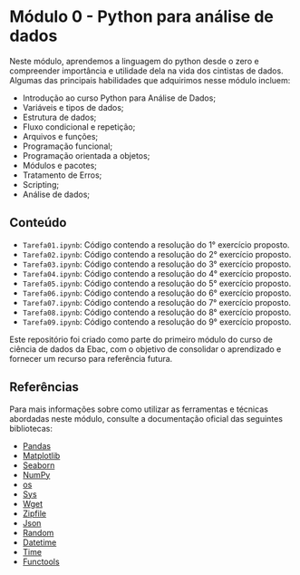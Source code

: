 # Módulo 0 - Python para análise de dados

Neste módulo, aprendemos a linguagem do python desde o zero e compreender importância e utilidade dela na vida dos cintistas de dados. Algumas das principais habilidades que adquirimos  nesse módulo incluem:

- Introdução ao curso Python para Análise de Dados;
- Variáveis e tipos de dados;
- Estrutura de dados;
- Fluxo condicional e repetição;
- Arquivos e funções;
- Programação funcional;
- Programação orientada a objetos;
- Módulos e pacotes;
- Tratamento de Erros;
- Scripting;
- Análise de dados;

## Conteúdo

- `Tarefa01.ipynb`: Código contendo a resolução do 1° exercício proposto.
- `Tarefa02.ipynb`: Código contendo a resolução do 2° exercício proposto.
- `Tarefa03.ipynb`: Código contendo a resolução do 3° exercício proposto.
- `Tarefa04.ipynb`: Código contendo a resolução do 4° exercício proposto.
- `Tarefa05.ipynb`: Código contendo a resolução do 5° exercício proposto.
- `Tarefa06.ipynb`: Código contendo a resolução do 6° exercício proposto.
- `Tarefa07.ipynb`: Código contendo a resolução do 7° exercício proposto.
- `Tarefa08.ipynb`: Código contendo a resolução do 8° exercício proposto.
- `Tarefa09.ipynb`: Código contendo a resolução do 9° exercício proposto.

Este repositório foi criado como parte do primeiro módulo do curso de ciência de dados da Ebac, com o objetivo de consolidar o aprendizado e fornecer um recurso para referência futura.

## Referências

Para mais informações sobre como utilizar as ferramentas e técnicas abordadas neste módulo, consulte a documentação oficial das seguintes bibliotecas:

- [Pandas](https://pandas.pydata.org/docs/)
- [Matplotlib](https://matplotlib.org/stable/contents.html)
- [Seaborn](https://seaborn.pydata.org/tutorial.html)
- [NumPy](https://numpy.org/doc/)
- [os](https://docs.python.org/3/library/os.html)
- [Sys](https://docs.python.org/3/library/sys.html)
- [Wget](https://pypi.org/project/wget/)
- [Zipfile](https://docs.python.org/3/library/zipfile.html)
- [Json](https://docs.python.org/3/library/json.html)
- [Random](https://docs.python.org/3/library/random.html)
- [Datetime](https://docs.python.org/3/library/datetime.html)
- [Time](https://docs.python.org/3/library/time.html)
- [Functools](https://docs.python.org/3/library/functools.html)


